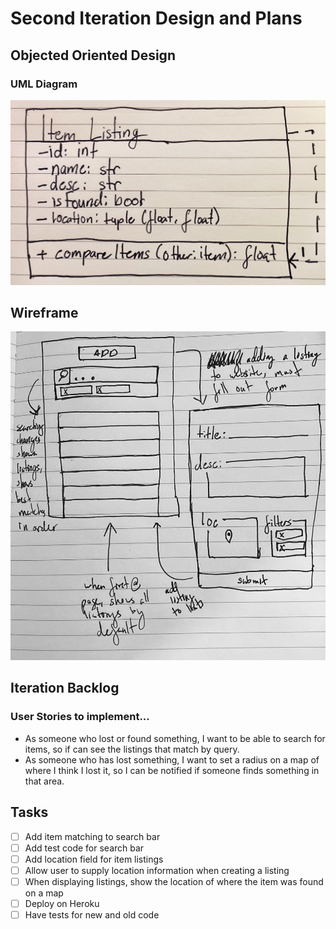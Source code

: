 # Second Iteration Design and Plans

## Objected Oriented Design

### UML Diagram

![UML Diagram](./additional/uml2.jpg)

## Wireframe

![Wireframe](./additional/wireframe2.jpg)

## Iteration Backlog

### User Stories to implement...

* As someone who lost or found something, I want to be able to search for items, so if can see the listings that match by query.
* As someone who has lost something, I want to set a radius on a map of where I think I lost it, so I can be notified if someone finds something in that area.

## Tasks

- [ ] Add item matching to search bar
- [ ] Add test code for search bar
- [ ] Add location field for item listings
- [ ] Allow user to supply location information when creating a listing
- [ ] When displaying listings, show the location of where the item was found on a map
- [ ] Deploy on Heroku
- [ ] Have tests for new and old code
